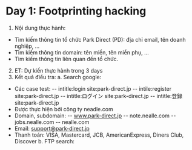 # Day 1: Footprinting hacking
1. Nội dung thực hành:
- Tìm kiếm thông tin tổ chức Park Direct (PD): địa chỉ email, tên doanh nghiệp, ...
- Tìm kiếm thông tin domain: tên miền, tên miền phụ, ...
- Tìm kiếm thông tin liên quan đến tổ chức.
2. ET: Dự kiến thực hành trong 3 days
3. Kết quả điều tra:
a. Search google:
- Các case test:
-- intitle:login site:park-direct.jp
-- intile:register site:park-direct.jp
-- intitle:ログイン site:park-direct.jp
-- intitle:登録 site:park-direct.jp
- Được thực hiện bởi công ty neadle.com
- Domain, subdomain:
-- www.park-direct.jp
-- note.nealle.com
-- jobs.nealle.com
-- nealle.com
- Email: support@park-direct.jp
- Thanh toán: VISA, Mastercard, JCB, AmericanExpress, Diners Club, Discover
b. FTP search:
